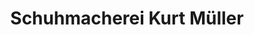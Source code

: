 ---
title: "Schuhmacherei Kurt Müller"
url: /oelsnitz-vogtl/schuhmacherei-kurt-mueller/
shop: Schuhe
---
